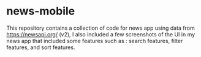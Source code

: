# news-mobile
This repository contains a collection of code for news app using data from https://newsapi.org/ (v2), I also included a few screenshots of
the UI in my news app that included some features such as : search features, filter features, and sort features.

